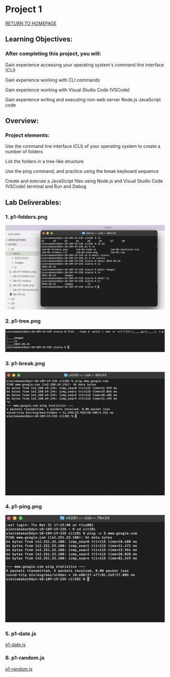 # Project 1

[RETURN TO HOMEPAGE](https://sierrabakerr.github.io/)


## Learning Objectives:

### After completing this project, you will:


Gain experience accessing your operating system's command line interface (CLI)

Gain experience working with CLI commands

Gain experience working with Visual Studio Code (VSCode)

Gain experience writing and executing non-web server Node.js JavaScript code


## Overview:

### Project elements:


Use the command line interface (CLI) of your operating system to create a number of folders

List the folders in a tree-like structure

Use the ping command, and practice using the break keyboard sequence

Create and execute a JavaScript files using Node.js and Visual Studio Code (VSCode) terminal and Run and Debug



## Lab Deliverables:

### 1. p1-folders.png
![p1-folders.png](p1-folders.png)

### 2. p1-tree.png
![p1-tree.png]( p1-tree.png)

### 3. p1-break.png
![p1-break.png](p1-break.png)

### 4. p1-ping.png
![p1-ping.png](p1-ping.png)

### 5. p1-date.js
[p1-date.js](p1-date.js)

### 6. p1-random.js
[p1-random.js](p1-random.js)



